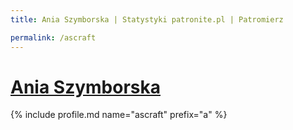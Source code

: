 ```yaml
---
title: Ania Szymborska | Statystyki patronite.pl | Patromierz

permalink: /ascraft
---
```


# [Ania Szymborska](https://patronite.pl/ascraft)

{% include profile.md name="ascraft" prefix="a" %}
